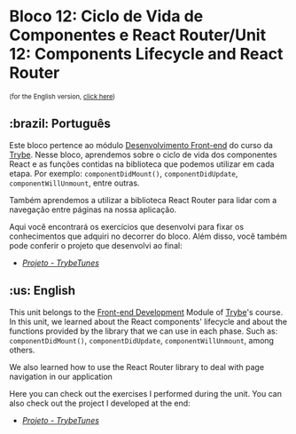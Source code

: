 # Bloco 12: Ciclo de Vida de Componentes e React Router/Unit 12: Components Lifecycle and React Router
<small>(for the English version, <a href="#en">click here</a>)</small>
<h2>:brazil: Português</h2>
<p>Este bloco pertence ao módulo <a href="https://github.com/raphaelalmeidamartins/trybe_exercicios/tree/main/2_Desenvolvimento-Front-end" rel="prev">Desenvolvimento Front-end</a> do curso da <a href="https://www.betrybe.com/">Trybe</a>. Nesse bloco, aprendemos sobre o ciclo de vida dos componentes React e as funções contidas na biblioteca que podemos utilizar em cada etapa. Por exemplo: <code>componentDidMount()</code>, <code>componentDidUpdate</code>, <code>componentWillUnmount</code>, entre outras.</p>
<p>Também aprendemos a utilizar a biblioteca React Router para lidar com a navegação entre páginas na nossa aplicação.</p>
<p>Aqui você encontrará os exercícios que desenvolvi para fixar os conhecimentos que adquiri no decorrer do bloco. Além disso, você também pode conferir o projeto que desenvolvi ao final:</p>

- _[Projeto - TrybeTunes](https://github.com/raphaelalmeidamartins/trybetunes)_

<h2 id="en">:us: English</h2>
<p>This unit belongs to the <a href="https://github.com/raphaelalmeidamartins/trybe_exercicios/tree/main/2_Desenvolvimento-Front-end">Front-end Development</a> Module of <a href="https://www.betrybe.com/">Trybe</a>'s course. In this unit, we learned about the React components' lifecycle and about the functions provided by the library that we can use in each phase. Such as: <code>componentDidMount()</code>, <code>componentDidUpdate</code>, <code>componentWillUnmount</code>, among others.</p>
<p>We also learned how to use the React Router library to deal with page navigation in our application</p>
<p>Here you can check out the exercises I performed during the unit. You can also check out the project I developed at the end:</p>

- _[Projeto - TrybeTunes](https://github.com/raphaelalmeidamartins/trybetunes)_
